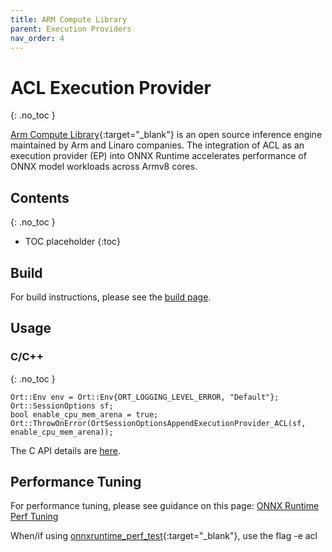```yaml
---
title: ARM Compute Library
parent: Execution Providers
nav_order: 4
---
```


# ACL Execution Provider
{: .no_toc }

[Arm Compute Library](https://github.com/ARM-software/ComputeLibrary){:target="_blank"} is an open source inference engine maintained by Arm and Linaro companies. The integration of ACL as an execution provider (EP) into ONNX Runtime accelerates performance of ONNX model workloads across Armv8 cores.


## Contents
{: .no_toc }

* TOC placeholder
{:toc}


## Build
For build instructions, please see the [build page](../build/eps.md#arm-compute-library).

## Usage
### C/C++
{: .no_toc }

```
Ort::Env env = Ort::Env{ORT_LOGGING_LEVEL_ERROR, "Default"};
Ort::SessionOptions sf;
bool enable_cpu_mem_arena = true;
Ort::ThrowOnError(OrtSessionOptionsAppendExecutionProvider_ACL(sf, enable_cpu_mem_arena));
```
The C API details are [here](../get-started/with-c.html).

## Performance Tuning
For performance tuning, please see guidance on this page: [ONNX Runtime Perf Tuning](../performance/tune-performance.md)

When/if using [onnxruntime_perf_test](https://github.com/microsoft/onnxruntime/tree/master/onnxruntime/test/perftest){:target="_blank"}, use the flag -e acl
